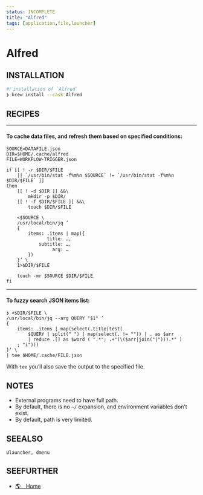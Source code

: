```yaml
---
status: INCOMPLETE
title: "Alfred"
tags: [application,file,launcher]
---
```


# Alfred

## INSTALLATION


```bash
#ℹ︎ installation of `Alfred`
❯ brew install --cask Alfred
```


## RECIPES

----
#### To cache data files, and refresh them based on specified conditions:

    SOURCE=DATAFILE.json
    DIR=$HOME/.cache/alfred
    FILE=WORKFLOW-TRIGGER.json

    if [[ ! -r $DIR/$FILE
        || `/usr/bin/stat -f%m%n $SOURCE` != `/usr/bin/stat -f%m%n $DIR/$FILE` ]]
    then
        [[ ! -d $DIR ]] &&\
            mkdir -p $DIR/
        [[ ! -f $DIR/$FILE ]] &&\
            touch $DIR/$FILE

        <$SOURCE \
        /usr/local/bin/jq ’
        {
            items: .items | map({
                   title: …,
                subtitle: …,
                     arg: …
            })
        }’ \
        1>$DIR/$FILE

        touch -mr $SOURCE $DIR/$FILE
    fi

----
#### To fuzzy search JSON items list:

    ❯ <$DIR/$FILE \
    /usr/local/bin/jq --arg QUERY "$1" ’
    {
        items: .items | map(select(.title|test(
            $QUERY | split(" ") | map(select(. != "")) | . as $arr
            | reduce .[] as $word ( ".*"; .+"(\($arr|join("|"))).*" )
        ; "i")))
    }’ \
    | tee $HOME/.cache/FILE.json

With `tee` you’ll also save the output to the specified file.


## NOTES

- External programs need to have full path.
- By default, there is no `~/` expansion, and environment variables don’t exist.
- By default, path is very limited.

## SEEALSO

    Ulauncher, dmenu

## SEEFURTHER

- [🌎 Home](https://www.alfredapp.com/)
